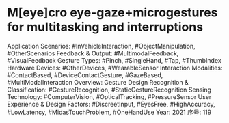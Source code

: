 # M[eye]cro eye-gaze+microgestures for multitasking and interruptions

Application Scenarios: #InVehicleInteraction, #ObjectManipulation, #OtherScenarios
Feedback & Output: #MultimodalFeedback, #VisualFeedback
Gesture Types: #Pinch, #SingleHand, #Tap, #ThumbIndex
Hardware Devices: #OtherDevices, #WearableSensor
Interaction Modalities: #ContactBased, #DeviceContactGesture, #GazeBased, #MultiModalInteraction
Overview: Gesture Design
Recognition & Classification: #GestureRecognition, #StaticGestureRecognition
Sensing Technology: #ComputerVision, #OpticalTracking, #PressureSensor
User Experience & Design Factors: #DiscreetInput, #EyesFree, #HighAccuracy, #LowLatency, #MidasTouchProblem, #OneHandUse
Year: 2021
序号: 119
